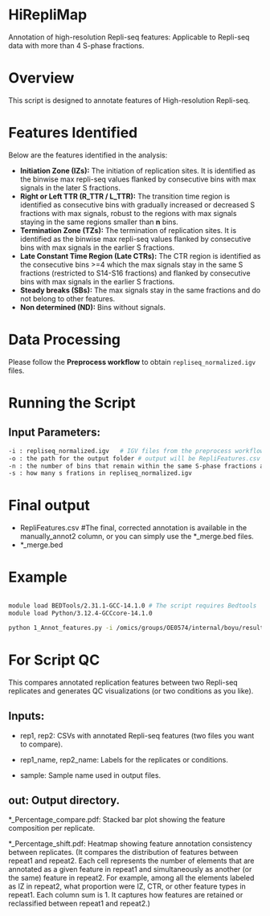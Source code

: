 # HiRepliMap

Annotation of high-resolution Repli-seq features: Applicable to Repli-seq data with more than 4 S-phase fractions.

# Overview
This script is designed to annotate features of High-resolution Repli-seq.

# Features Identified
Below are the features identified in the analysis:

- **Initiation Zone (IZs):** The initiation of replication sites. It is identified as the binwise max repli-seq values flanked by consecutive bins with max signals in the later S fractions.
- **Right or Left TTR (R_TTR / L_TTR):** The transition time region is identified as consecutive bins with gradually increased or decreased S fractions with max signals, robust to the regions with max signals staying in the same regions smaller than **n** bins.
- **Termination Zone (TZs):** The termination of replication sites. It is identified as the binwise max repli-seq values flanked by consecutive bins with max signals in the earlier S fractions.
- **Late Constant Time Region (Late CTRs):** The CTR region is identified as the consecutive bins >=4 which the max signals stay in the same S fractions (restricted to S14-S16 fractions) and flanked by consecutive bins with max signals in the earlier S fractions.
- **Steady breaks (SBs):** The max signals stay in the same fractions and do not belong to other features.
- **Non determined (ND):** Bins without signals.

# Data Processing
Please follow the **Preprocess workflow** to obtain `repliseq_normalized.igv` files.

# Running the Script
## Input Parameters:
```bash
-i : repliseq_normalized.igv   # IGV files from the preprocess workflow
-o : the path for the output folder # output will be RepliFeatures.csv 
-n : the number of bins that remain within the same S-phase fractions and are tolerated as TTRs 
-s : how many s frations in repliseq_normalized.igv 
```

# Final output

- RepliFeatures.csv #The final, corrected annotation is available in the manually_annot2 column, or you can simply use the *_merge.bed files.
- *_merge.bed 

# Example

```bash

module load BEDTools/2.31.1-GCC-14.1.0 # The script requires Bedtools
module load Python/3.12.4-GCCcore-14.1.0

python 1_Annot_features.py -i /omics/groups/OE0574/internal/boyu/result_repliseq_lichin/repliseq_normalized.igv -o /home/l538g/workingf/brainbreaks/DSB/Repliseq_smooth/github/Annotation-of-high-resolution-Repli-seq-features/Test -n 5 -s 16
```

# For Script QC
This compares annotated replication features between two Repli-seq replicates and generates QC visualizations (or two conditions as you like).


## Inputs:

- rep1, rep2: CSVs with annotated Repli-seq features (two files you want to compare).

- rep1_name, rep2_name: Labels for the replicates or conditions.

- sample: Sample name used in output files.

## out: Output directory.


*_Percentage_compare.pdf: Stacked bar plot showing the feature composition per replicate.

*_Percentage_shift.pdf: Heatmap showing feature annotation consistency between replicates. 
(It compares the distribution of features between repeat1 and repeat2. Each cell represents the number of elements that are annotated as a given feature in repeat1 and simultaneously as another (or the same) feature in repeat2. For example, among all the elements labeled as IZ in repeat2, what proportion were IZ, CTR, or other feature types in repeat1. Each column sum is 1. It captures how features are retained or reclassified between repeat1 and repeat2.)
